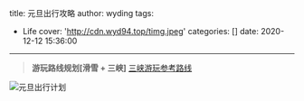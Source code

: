 title: 元旦出行攻略
author: wyding
tags:
  - Life
cover: 'http://cdn.wyd94.top/timg.jpeg'
categories: []
date: 2020-12-12 15:36:00
---
> **游玩路线规划[滑雪 + 三峡]**
[三峡游玩参考路线](http://www.mafengwo.cn/sales/375220.html?cid=1030)

<!-- more -->

![元旦出行计划](/images/pasted-14.png)